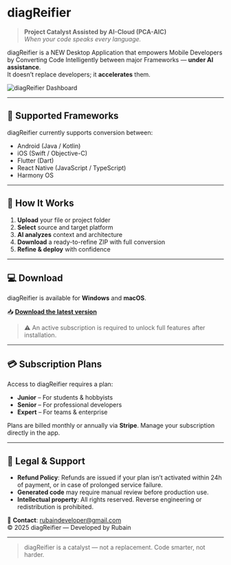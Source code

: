# diagReifier

> **Project Catalyst Assisted by AI-Cloud (PCA-AIC)**  
> *When your code speaks every language.*

diagReifier is a NEW Desktop Application that empowers Mobile Developers by Converting Code Intelligently between major Frameworks — **under AI assistance**.  
It doesn’t replace developers; it **accelerates** them.

![diagReifier Dashboard](dashboard.png)

---

## 🔧 Supported Frameworks
diagReifier currently supports conversion between:
- Android (Java / Kotlin)
- iOS (Swift / Objective-C)
- Flutter (Dart)
- React Native (JavaScript / TypeScript)
- Harmony OS

---

## 🚀 How It Works
1. **Upload** your file or project folder  
2. **Select** source and target platform  
3. **AI analyzes** context and architecture  
4. **Download** a ready-to-refine ZIP with full conversion  
5. **Refine & deploy** with confidence

---

## 💻 Download
diagReifier is available for **Windows** and **macOS**.

📥 **[Download the latest version](https://github.com/rubain/diagreifier/releases/latest)**

> ⚠️ An active subscription is required to unlock full features after installation.

---

## 💳 Subscription Plans
Access to diagReifier requires a plan:
- **Junior** – For students & hobbyists  
- **Senior** – For professional developers  
- **Expert** – For teams & enterprise

Plans are billed monthly or annually via **Stripe**. Manage your subscription directly in the app.

---

## 📜 Legal & Support
- **Refund Policy**: Refunds are issued if your plan isn’t activated within 24h of payment, or in case of prolonged service failure.
- **Generated code** may require manual review before production use.
- **Intellectual property**: All rights reserved. Reverse engineering or redistribution is prohibited.

📧 **Contact**: [rubaindeveloper@gmail.com](mailto:rubaindeveloper@gmail.com)  
© 2025 diagReifier — Developed by Rubain

---

> diagReifier is a catalyst — not a replacement. Code smarter, not harder.
